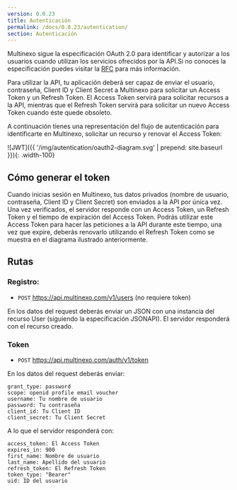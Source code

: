 ```yaml
---
version: 0.0.23
title: Autenticación
permalink: /docs/0.0.23/autentication/
section: Autenticación
---
```


Multinexo sigue la especificación OAuth 2.0 para identificar y autorizar a los usuarios cuando utilizan los servicios 
ofrecidos por la API.Si no conoces la especificación puedes visitar la 
<a href="https://tools.ietf.org/html/rfc6749" target="\_blank">RFC</a> para más información.

Para utilizar la API, tu aplicación deberá ser capaz de enviar el usuario, contraseña, Client ID y Client Secret a 
Multinexo para solicitar un Access Token y un Refresh Token. El Access Token servirá para solicitar recursos a la API, 
mientras que el Refresh Token servirá para solicitar un nuevo Access Token cuando éste quede obsoleto.

A continuación tienes una representación del flujo de autenticación para identificarte en Multinexo, solicitar un 
recurso y renovar el Access Token:

![JWT]({{ '/img/autentication/oauth2-diagram.svg' | prepend: site.baseurl }}){: .width-100}

## Cómo generar el token

Cuando inicias sesión en Multinexo, tus datos privados (nombre de usuario, contraseña, Client ID y Client Secret) son 
enviados a la API por única vez. Una vez verificados, el servidor responde con un Access Token, un Refresh Token y el 
tiempo de expiración del Access Token. Podrás utilizar este Access Token para hacer las peticiones a la API durante 
este tiempo, una vez que expire, deberás renovarlo utilizando el Refresh Token como se muestra en el diagrama ilustrado 
anteriormente.

## Rutas

### Registro:

- `POST` https://api.multinexo.com/v1/users (no requiere token)

En los datos del request deberás enviar un JSON con una instancia del recurso User (siguiendo la especificación 
JSONAPI). El servidor responderá con el recurso creado.

### Token

- `POST` https://api.multinexo.com/auth/v1/token

En los datos del request deberás enviar:

```
grant_type: password
scope: openid profile email voucher
username: Tu nombre de usuario
password: Tu contraseña
client_id: Tu Client ID
client_secret: Tu Client Secret
```

A lo que el servidor responderá con:

```
access_token: El Access Token
expires_in: 900
first_name: Nombre de usuario
last_name: Apellido del usuario
refresh_token: El Refresh Token
token_type: "Bearer"
uid: ID del usuario
```
